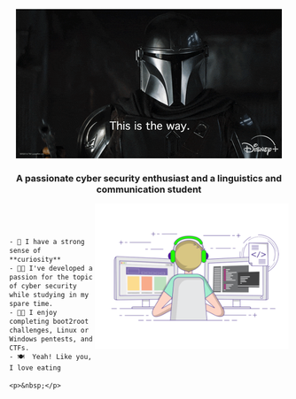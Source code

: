 <div align="center">
  <img width="auto" height="auto" src="./resources/images/mandalorian.gif"/>
  <h3>A passionate cyber security enthusiast and a linguistics and communication student</h3>
</div>

<img align="right" width="350" height="auto" src="./resources/images/coding-freak.gif"/>

<div align="left">
  <samp>
    <p>&nbsp;</p>
    <p>&nbsp;</p>
    
    - 👻 I have a strong sense of **curiosity**
    - 👨‍💻 I've developed a passion for the topic of cyber security while studying in my spare time.
    - 🐱‍👤 I enjoy completing boot2root challenges, Linux or Windows pentests, and CTFs.
    - 🍽  Yeah! Like you, I love eating
    
    <p>&nbsp;</p>
  </samp>
</div>
 

